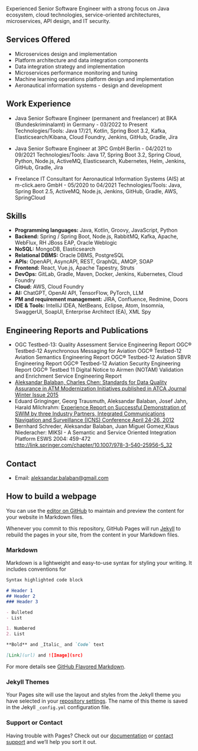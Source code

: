 Experienced Senior Software Engineer with a strong focus on Java ecosystem, cloud technologies, service-oriented architectures, microservices, API design, and IT security.

## Services Offered
- Microservices design and implementation
- Platform architecture and data integration components
- Data integration strategy and implementation
- Microservices performance monitoring and tuning
- Machine learning operations platform design and implementation
- Aeronautical information systems - design and development

## Work Experience
- Java Senior Software Engineer (permanent and freelancer) at BKA (Bundeskriminalamt) in Germany - 03/2022 to Present
Technologies/Tools: Java 17/21, Kotlin, Spring Boot 3.2, Kafka, Elasticsearch/Kibana, Cloud Foundry, Jenkins, GitHub, Gradle, Jira

- Java Senior Software Engineer at 3PC GmbH Berlin - 04/2021 to 09/2021
Technologies/Tools: Java 17, Spring Boot 3.2, Spring Cloud, Python, Node.js, ActiveMQ, Elasticsearch, Kubernetes, Helm, Jenkins, GitHub, Gradle, Jira

- Freelance IT Consultant for Aeronautical Information Systems (AIS) at m-click.aero GmbH - 05/2020 to 04/2021
Technologies/Tools: Java, Spring Boot 2.5, ActiveMQ, Node.js, Jenkins, GitHub, Gradle, AWS, SpringCloud

## Skills
- **Programming languages:** Java, Kotlin, Groovy, JavaScript, Python
- **Backend:** Spring / Spring Boot, Node.js, RabbitMQ, Kafka, Apache, WebFlux, RH JBoss EAP, Oracle Weblogic
- **NoSQL:** MongoDB, Elasticsearch
- **Relational DBMS:** Oracle DBMS, PostgreSQL
- **APIs:** OpenAPI, AsyncAPI, REST, GraphQL, AMQP, SOAP
- **Frontend:** React, Vue.js, Apache Tapestry, Struts
- **DevOps:** GitLab, Gradle, Maven, Docker, Jenkins, Kubernetes, Cloud Foundry
- **Cloud:** AWS, Cloud Foundry
- **AI:** ChatGPT, OpenAI API, TensorFlow, PyTorch, LLM
- **PM and requirement management:** JIRA, Confluence, Redmine, Doors
- **IDE & Tools:** IntelliJ IDEA, NetBeans, Eclipse, Atom, Insomnia, SwaggerUI, SoapUI, Enterprise Architect (EA), XML Spy

## Engineering Reports and Publications
- OGC Testbed-13: Quality Assessment Service Engineering Report
 OGC® Testbed-12 Asynchronous Messaging for Aviation
 OGC® Testbed-12 Aviation Semantics Engineering Report
 OGC® Testbed-12 Aviation SBVR Engineering Report
 OGC® Testbed-12 Aviation Security Engineering Report
 OGC® Testbed 11 Digital Notice to Airmen (NOTAM) Validation and Enrichment Service Engineering Report
- [Aleksandar Balaban, Charles Chen: Standards for Data Quality Assurance in ATM Modernization Initiatives published in ATCA Journal Winter Issue 2015](https://transport.ec.europa.eu/system/files/2016-09/atca_winter15_02.pdf)
- Eduard Gringinger, Georg Trausmuth, Aleksandar Balaban, Josef Jahn, Harald Milchrahm: [Experience Report on Successful Demonstration of SWIM by three Industry Partners, Integrated Communications Navigation and Surveillance (ICNS) Conference April 24-26, 2012](https://ieeexplore.ieee.org/document/6218403)
- Bernhard Schreder, Aleksandar Balaban, Juan Miguel Gomez,Klaus Niederacher: MIKSI - A Semantic and Service Oriented Integration Platform ESWS 2004: 459-472 http://link.springer.com/chapter/10.1007/978-3-540-25956-5_32 

## Contact
- Email: aleksandar.balaban@gmail.com

## How to build a webpage

You can use the [editor on GitHub](https://github.com/aleksbal/blog/edit/gh-pages/index.md) to maintain and preview the content for your website in Markdown files.

Whenever you commit to this repository, GitHub Pages will run [Jekyll](https://jekyllrb.com/) to rebuild the pages in your site, from the content in your Markdown files.

### Markdown

Markdown is a lightweight and easy-to-use syntax for styling your writing. It includes conventions for

```markdown
Syntax highlighted code block

# Header 1
## Header 2
### Header 3

- Bulleted
- List

1. Numbered
2. List

**Bold** and _Italic_ and `Code` text

[Link](url) and ![Image](src)
```

For more details see [GitHub Flavored Markdown](https://guides.github.com/features/mastering-markdown/).

### Jekyll Themes

Your Pages site will use the layout and styles from the Jekyll theme you have selected in your [repository settings](https://github.com/aleksbal/blog/settings). The name of this theme is saved in the Jekyll `_config.yml` configuration file.

### Support or Contact

Having trouble with Pages? Check out our [documentation](https://docs.github.com/categories/github-pages-basics/) or [contact support](https://support.github.com/contact) and we’ll help you sort it out.

